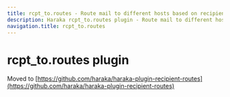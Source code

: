 ```yaml
---
title: rcpt_to.routes - Route mail to different hosts based on recipient
description: Haraka rcpt_to.routes plugin - Route mail to different hosts based on recipient
navigation.title: rcpt_to.routes
---
```


# rcpt_to.routes plugin

Moved to [https://github.com/haraka/haraka-plugin-recipient-routes](https://github.com/haraka/haraka-plugin-recipient-routes)


